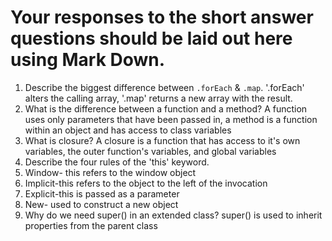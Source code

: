 # Your responses to the short answer questions should be laid out here using Mark Down.
1. Describe the biggest difference between `.forEach` & `.map`.
  '.forEach' alters the calling array, '.map' returns a new array with the result.
2. What is the difference between a function and a method?
  A function uses only parameters that have been passed in, a method is a function within an object and has access to class variables
3. What is closure?
  A closure is a function that has access to it's own variables, the outer function's variables, and global variables
4. Describe the four rules of the 'this' keyword.
  1. Window- this refers to the window object
  2. Implicit-this refers to the object to the left of the invocation
  3. Explicit-this is passed as a parameter
  4. New- used to construct a new object
5. Why do we need super() in an extended class?
  super() is used to inherit properties from the parent class
